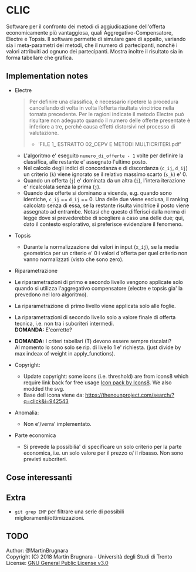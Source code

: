 # CLIC

Software per il confronto dei metodi di aggiudicazione dell'offerta economicamente più vantaggiosa, quali Aggregativo-Compensatore, Electre e Topsis.
Il software permette di simulare gare di appalto, variando sia i meta-parametri dei metodi, che il numero di partecipanti, nonchè i valori attribuiti ad ognuno dei partecipanti.
Mostra inoltre il risultato sia in forma tabellare che grafica.


## Implementation notes
- Electre

  > Per definire una classifica, è necessario ripetere la procedura cancellando di volta in volta l’offerta risultata vincitrice nella tornata precedente.
  > Per le ragioni indicate il metodo Electre può risultare non adeguato quando il numero delle offerte presentate è inferiore a tre, perché causa effetti distorsivi nel processo di valutazione.  
  > - 'FILE 1_ ESTRATTO 02_OEPV E METODI MULTICRITERI.pdf'

  - L'algoritmo e' eseguito `numero_di_offerte - 1` volte per definire la classifica,
    alle restante e' assegnato l'ultimo posto.
  - Nel calcolo degli indici di concordanza e di discordanza (`c_ij`, `d_ij`) un criterio (`k`) viene ignorato se il relativo massimo scarto (`s_k`) e' 0.
  - Quando un offerta (`j`) e' dominata da un altra (`i`), l'intera iterazione e' ricalcolata senza la prima (`j`).
  - Quando due offerte si dominano a vicenda, e.g. quando sono identiche, `c_ij` == `d_ij` == 0.
    Una delle due viene esclusa, il ranking calcolato senza di essa, se la restante risulta vincitrice il posto viene assegnato ad entrambe.
    Notasi che questo differisci dalla norma di legge dove si prevederebbe di scegliere a caso una delle due;
    qui, dato il contesto esplorativo, si preferisce evidenziare il fenomeno.

- Topsis
  - Durante la normalizzazione dei valori in input (`x_ij`), se la media geometrica per un criterio e' 0 i valori d'offerta per quel criterio non vanno normalizzati (visto che sono zero).

- Riparametrazione 
<!-- Discuss first and then implement.
  - A tutti i criteri di tipo discrezionale (D), cioe' quelli dove il punteggio viene
    assegnato da una commisione o tramite confronto a coppie, viene applicata la
    funzione "proporzionalita' inversa" per garantire che l'offerta migliore 
    abbia il punteggio di 1.
-->

  - Le riparametrazioni di primo e secondo livello vengono applicate solo
    quando si utilizza l'aggregativo compensatore (electre e topsis gia' la prevedono nel loro algoritmo).

  - La riparametrazione di primo livello viene applicata solo alle foglie.
  - La riparametrazioni di secondo livello solo a valore finale di offerta tecnica,
    i.e. non tra i subcriteri intermedi.  
    __DOMANDA:__ E'corretto?

  - __DOMANDA:__ I criteri tabellari (T) devono essere sempre riscalati?   
    Al momento lo sono solo se rip. di livello 1 e' richiesta.
    (just divide by max indeax of weight in apply_functions).

- Copyright:
    - Update copyright: some icons (i.e. threshold) are from icons8 which require link back for free usage <a href="https://icons8.com">Icon pack by Icons8</a>.
        We also modded the svg.
    - Base dell icona viene da: https://thenounproject.com/search/?q=click&i=942543

- Anomalia:
    - Non e'/verra' implementato.

- Parte economica
  - Si prevede la possibilia' di specificare un solo criterio per la parte economica,
    i.e. un solo valore per il prezzo o/ il ribasso. Non sono previsti subcriteri.

## Cose interessanti

## Extra
- `git grep IMP` per filtrare una serie di possibili miglioramenti/ottimizzazioni.

## TODO

Author: @MartinBrugnara  
Copyright (C) 2018 Martin Brugnara - Università degli Studi di Trento  
License: [GNU General Public License v3.0](LICENSE)
